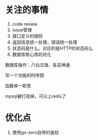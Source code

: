# 关注的事情

1. code review
2. issue管理
3. 接口定义的细则
4. 返回信息统一处理，错误统一处理
5. 状态码是什么，对应的是HTTP的状态码么
6. 数据库核心库的优化


数据库操作：八仙过海，各显神通


写一个功能的时序图


函数单一职责

mysql被打挂掉，可以上redis了


# 优化点
1. 使用go-zero自带的鉴权